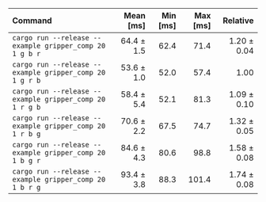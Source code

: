 | Command | Mean [ms] | Min [ms] | Max [ms] | Relative |
|:---|---:|---:|---:|---:|
| `cargo run --release --example gripper_comp 20 1 g b r` | 64.4 ± 1.5 | 62.4 | 71.4 | 1.20 ± 0.04 |
| `cargo run --release --example gripper_comp 20 1 g r b` | 53.6 ± 1.0 | 52.0 | 57.4 | 1.00 |
| `cargo run --release --example gripper_comp 20 1 r g b` | 58.4 ± 5.4 | 52.1 | 81.3 | 1.09 ± 0.10 |
| `cargo run --release --example gripper_comp 20 1 r b g` | 70.6 ± 2.2 | 67.5 | 74.7 | 1.32 ± 0.05 |
| `cargo run --release --example gripper_comp 20 1 b g r` | 84.6 ± 4.3 | 80.6 | 98.8 | 1.58 ± 0.08 |
| `cargo run --release --example gripper_comp 20 1 b r g` | 93.4 ± 3.8 | 88.3 | 101.4 | 1.74 ± 0.08 |
